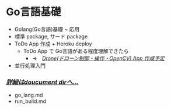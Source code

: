 # Go言語基礎
- Golang(Go言語)基礎 ~ 応用
- 標準 package, サード package
- ToDo App 作成 + Heroku deploy
  - ToDo App で Go言語がある程度理解できたら
    - ->　<u>*Drone(ドローン制御・操作・OpenCV) App 作成予定*</u>
- 並行処理入門
### <u>*詳細はdoucument dirへ...*</u>
- go_lang.md
- run_build.md

